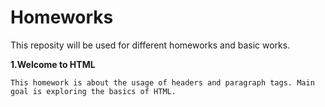 # Homeworks
This reposity will be used for different homeworks and basic works. 

  <b> 1.Welcome to HTML </b>

    This homework is about the usage of headers and paragraph tags. Main goal is exploring the basics of HTML. 
